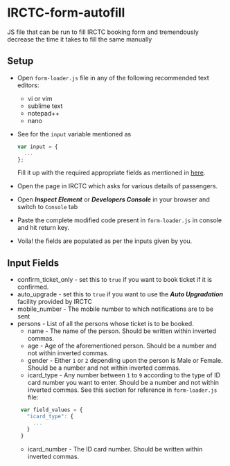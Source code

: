 # IRCTC-form-autofill
JS file that can be run to fill IRCTC booking form and tremendously decrease the time it takes to fill the same manually


## Setup
* Open `form-loader.js` file in any of the following recommended text editors:
  * vi or vim
  * sublime text
  * notepad++
  * nano

* See for the `input` variable mentioned as 
  ```javascript
  var input = {
    ...
  };
  ```
  Fill it up with the required appropriate fields as mentioned in [here](README.md#input-fields).

* Open the page in IRCTC which asks for various details of passengers.
* Open ***Inspect Element*** or ***Developers Console*** in your browser and switch to `Console` tab
* Paste the complete modified code present in `form-loader.js` in console and hit return key.
* Voila! the fields are populated as per the inputs given by you.


## Input Fields

* confirm_ticket_only - set this to `true` if you want to book ticket if it is confirmed.
* auto_upgrade - set this to `true` if you want to use the ***Auto Upgradation*** facility provided by IRCTC
* mobile_number - The mobile number to which notifications are to be sent
* persons - List of all the persons whose ticket is to be booked.
  * name - The name of the person. Should be written within inverted commas.
  * age - Age of the aforementioned person. Should be a number and not within inverted commas.
  * gender - Either `1` or `2` depending upon the person is Male or Female.  Should be a number and not within inverted commas.
  * icard_type - Any number between `1` to `9` according to the type of ID card number you want to enter. Should be a number and not within inverted commas. See this section for reference in `form-loader.js` file:
   ```javascript
    var field_values = {
      "icard_type": {
        ...
      }
    }
   ```
  * icard_number - The ID card number. Should be written within inverted commas.
